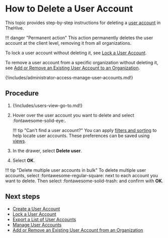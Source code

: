 # How to Delete a User Account

This topic provides step-by-step instructions for deleting a [user account](about-user-accounts.md) in TheHive.

!!! danger "Permanent action"
    This action permanently deletes the user account at the client level, removing it from all organizations.

To lock a user account without deleting it, see [Lock a User Account](lock-a-user-account.md).

To remove a user account from a specific organization without deleting it, see [Add or Remove an Existing User Account to an Organization](../../../../administration/organizations/add-remove-an-existing-user-account-to-an-organization.md).

{!includes/administrator-access-manage-user-accounts.md!}

<h2>Procedure</h2>

1. {!includes/users-view-go-to.md!}

2. Hover over the user account you want to delete and select :fontawesome-solid-eye:.

    !!! tip "Can't find a user account?"
        You can apply [filters and sorting](../../../analyst-corner/about-filtering-and-sorting.md) to help locate user accounts. These preferences can be saved using [views](../../../analyst-corner/about-views.md).

3. In the drawer, select **Delete user**.

4. Select **OK**.

!!! tip "Delete multiple user accounts in bulk"
    To delete multiple user accounts, select :fontawesome-regular-square: next to each account you want to delete. Then select :fontawesome-solid-trash: and confirm with **OK**.

<h2>Next steps</h2>

* [Create a User Account](add-a-user-account.md)
* [Lock a User Account](lock-a-user-account.md)
* [Export a List of User Accounts](export-list-user-accounts.md)
* [Manage User Accounts](manage-user-accounts.md)
* [Add or Remove an Existing User Account from an Organization](../../../../administration/organizations/add-remove-an-existing-user-account-from-an-organization.md)
